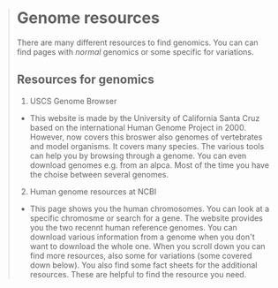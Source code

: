> Genome resources
> ================
>
> There are many different resources to find genomics. You can can find pages with *normal* genomics or some specific for variations.
>
> ## Resources for genomics
> 1. USCS Genome Browser
>   * This website is made by the University of California Santa Cruz based on the international Human Genome Project in 2000. However, now covers this broswer also genomes of vertebrates and model organisms. It covers many species. The various tools can help you by browsing through a genome. You can even download genomes e.g. from an alpca. Most of the time you have the choise between several genomes.
> 2. Human genome resources at NCBI
>   * This page shows you the human chromosomes. You can look at a specific chromosme or search for a gene. The website provides you the two recennt human reference genomes. You can download various information from a genome when you don't want to download the whole one. When you scroll down you can find more resources, also some for variations (some covered down below). You also find some fact sheets for the additional resources. These are helpful to find the resource you need.
